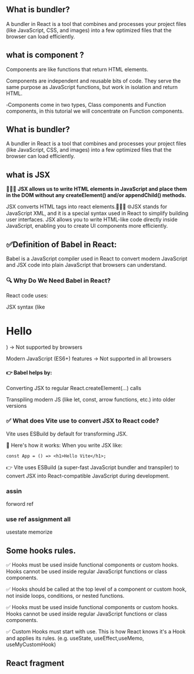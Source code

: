 ## What is bundler? 
A bundler in React is a tool that combines and processes your project files (like JavaScript, CSS, and images) into a few optimized files that the browser can load efficiently.


## what is component ?
Components are like functions that return HTML elements.


Components are independent and reusable bits of code. They serve the same purpose as JavaScript functions, but work in isolation and return HTML.

▫️Components come in two types, Class components and Function components, in this tutorial we will concentrate on Function components.

## What is bundler? 
A bundler in React is a tool that combines and processes your project files (like JavaScript, CSS, and images) into a few optimized files that the browser can load efficiently.

## what is JSX
👨🏻‍💻 **JSX allows us to write HTML elements in JavaScript and place them in the DOM without any createElement()  and/or appendChild() methods.**

JSX converts HTML tags into react elements.👨🏻‍💻
🌐JSX stands for JavaScript XML, and it is a special syntax used in React to simplify building user interfaces. JSX allows you to write HTML-like code directly inside JavaScript, enabling you to create UI components more efficiently.
## ✅Definition of Babel in React:
Babel is a JavaScript compiler used in React to convert modern JavaScript and JSX code into plain JavaScript that browsers can understand.

### 🔍 Why Do We Need Babel in React?
React code uses:

JSX syntax (like <h1>Hello</h1>) → Not supported by browsers

Modern JavaScript (ES6+) features → Not supported in all browsers

#### 👉 Babel helps by:

Converting JSX to regular React.createElement(...) calls

Transpiling modern JS (like let, const, arrow functions, etc.) into older versions

### ✅ What does Vite use to convert JSX to React code?
Vite uses ESBuild by default for transforming JSX.

🔧 Here's how it works:
When you write JSX like:
```
const App = () => <h1>Hello Vite</h1>;
```
👉 Vite uses ESBuild (a super-fast JavaScript bundler and transpiler) to convert JSX into React-compatible JavaScript during development.

### assin
forword ref 

### use ref assignment all 

usestate 
memorize 


## Some hooks rules.
✅ Hooks must be used inside functional components or custom hooks.
Hooks cannot be used inside regular JavaScript functions or class components.

✅ Hooks should be called at the top level of a component or custom hook, not inside loops, conditions, or nested functions.

✅ Hooks must be used inside functional components or custom hooks.
Hooks cannot be used inside regular JavaScript functions or class components.

✅ Custom Hooks must start with use.
This is how React knows it's a Hook and applies its rules.
(e.g. useState, useEffect,useMemo, useMyCustomHook)





## React fragment 
